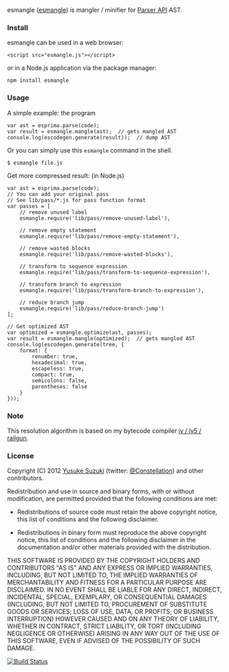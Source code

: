 esmangle ([esmangle](http://github.com/Constellation/esmangle)) is
mangler / minifier for [Parser API](https://developer.mozilla.org/en/SpiderMonkey/Parser_API) AST.


### Install

esmangle can be used in a web browser:

    <script src="esmangle.js"></script>

or in a Node.js application via the package manager:

    npm install esmangle


### Usage

A simple example: the program

    var ast = esprima.parse(code);
    var result = esmangle.mangle(ast);  // gets mangled AST
    console.log(escodegen.generate(result));  // dump AST

Or you can simply use this `esmangle` command in the shell.

    $ esmangle file.js

Get more compressed result: (in Node.js)

    var ast = esprima.parse(code);
    // You can add your original pass
    // See lib/pass/*.js for pass function format
    var passes = [
        // remove unused label
        esmangle.require('lib/pass/remove-unused-label'),

        // remove empty statement
        esmangle.require('lib/pass/remove-empty-statement'),

        // remove wasted blocks
        esmangle.require('lib/pass/remove-wasted-blocks'),

        // transform to sequence expression
        esmangle.require('lib/pass/transform-to-sequence-expression'),

        // transform branch to expression
        esmangle.require('lib/pass/transform-branch-to-expression'),

        // reduce branch jump
        esmangle.require('lib/pass/reduce-branch-jump')
    ];

    // Get optimized AST
    var optimized = esmangle.optimize(ast, passes);
    var result = esmangle.mangle(optimized);  // gets mangled AST
    console.log(escodegen.generate(tree, {
        format: {
            renumber: true,
            hexadecimal: true,
            escapeless: true,
            compact: true,
            semicolons: false,
            parentheses: false
        }
    }));

### Note

This resolution algorithm is based on my bytecode compiler [iv / lv5 / railgun](https://github.com/Constellation/iv/tree/master/iv/lv5/railgun).

### License

Copyright (C) 2012 [Yusuke Suzuki](http://github.com/Constellation)
 (twitter: [@Constellation](http://twitter.com/Constellation)) and other contributors.

Redistribution and use in source and binary forms, with or without
modification, are permitted provided that the following conditions are met:

  * Redistributions of source code must retain the above copyright
    notice, this list of conditions and the following disclaimer.

  * Redistributions in binary form must reproduce the above copyright
    notice, this list of conditions and the following disclaimer in the
    documentation and/or other materials provided with the distribution.

THIS SOFTWARE IS PROVIDED BY THE COPYRIGHT HOLDERS AND CONTRIBUTORS "AS IS"
AND ANY EXPRESS OR IMPLIED WARRANTIES, INCLUDING, BUT NOT LIMITED TO, THE
IMPLIED WARRANTIES OF MERCHANTABILITY AND FITNESS FOR A PARTICULAR PURPOSE
ARE DISCLAIMED. IN NO EVENT SHALL <COPYRIGHT HOLDER> BE LIABLE FOR ANY
DIRECT, INDIRECT, INCIDENTAL, SPECIAL, EXEMPLARY, OR CONSEQUENTIAL DAMAGES
(INCLUDING, BUT NOT LIMITED TO, PROCUREMENT OF SUBSTITUTE GOODS OR SERVICES;
LOSS OF USE, DATA, OR PROFITS; OR BUSINESS INTERRUPTION) HOWEVER CAUSED AND
ON ANY THEORY OF LIABILITY, WHETHER IN CONTRACT, STRICT LIABILITY, OR TORT
(INCLUDING NEGLIGENCE OR OTHERWISE) ARISING IN ANY WAY OUT OF THE USE OF
THIS SOFTWARE, EVEN IF ADVISED OF THE POSSIBILITY OF SUCH DAMAGE.

[![Build Status](https://secure.travis-ci.org/Constellation/esmangle.png)](http://travis-ci.org/Constellation/esmangle)
